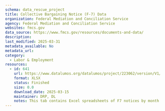 ```yaml
---
schema: data_rescue_project 
title: Collective Bargaining Notice (F-7) Data
organization: Federal Mediation and Conciliation Service
agency: Federal Mediation and Conciliation Service
websites: fmcs.gov
data_source: https://www.fmcs.gov/resources/documents-and-data/
description: 
last_modified: 2025-03-31
metadata_available: No
metadata_url: 
category:
  - Labor & Employment 
resources:
  - id: 641
    url: https://www.datalumos.org/datalumos/project/223062/version/V1/view
    format: XLSX
    status: Finished
    size: 0.0
    download_date: 2025-03-15
    maintainer: DRP, DL
    notes: This tab contains Excel spreadsheets of F7 notices by month
---
```

